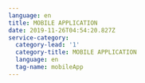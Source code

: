 ```yaml
---
language: en
title: MOBILE APPLICATION
date: 2019-11-26T04:54:20.827Z
service-category:
  category-lead: '1'
  category-title: MOBILE APPLICATION
  language: en
  tag-name: mobileApp
---
```


